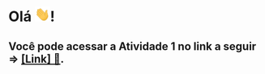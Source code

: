 <h1 >Olá <img src="https://github.com/mori-mkm/mori-mkm/blob/main/wave.gif" width="30px">!</h1>
<h2>Você pode acessar a Atividade 1 no link a seguir => <a href="https://github.com/mori-mkm/UFSCar/blob/main/Series/modelos/Atividade1.ipynb" target="blank">[Link] 🚀</a>.</h3>
